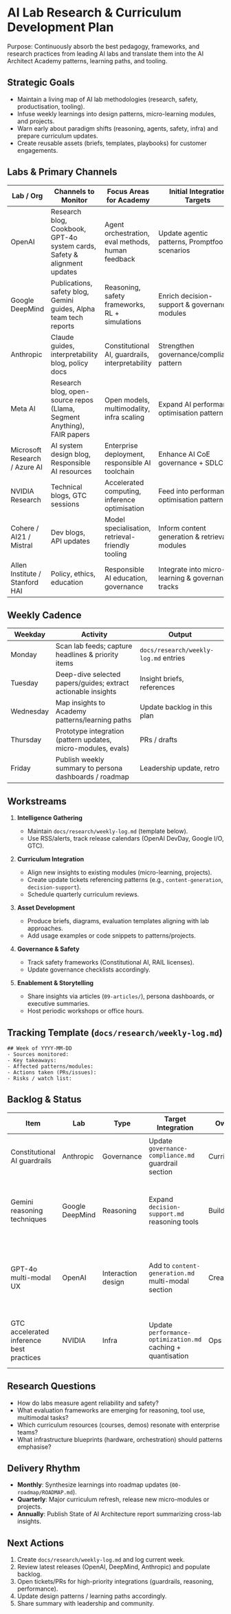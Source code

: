 # AI Lab Research & Curriculum Development Plan

Purpose: Continuously absorb the best pedagogy, frameworks, and research practices from leading AI labs and translate them into the AI Architect Academy patterns, learning paths, and tooling.

## Strategic Goals
- Maintain a living map of AI lab methodologies (research, safety, productisation, tooling).
- Infuse weekly learnings into design patterns, micro-learning modules, and projects.
- Warn early about paradigm shifts (reasoning, agents, safety, infra) and prepare curriculum updates.
- Create reusable assets (briefs, templates, playbooks) for customer engagements.

## Labs & Primary Channels
| Lab / Org | Channels to Monitor | Focus Areas for Academy | Initial Integration Targets |
| --- | --- | --- | --- |
| OpenAI | Research blog, Cookbook, GPT-4o system cards, Safety & alignment updates | Agent orchestration, eval methods, human feedback | Update agentic patterns, Promptfoo scenarios |
| Google DeepMind | Publications, safety blog, Gemini guides, Alpha team tech reports | Reasoning, safety frameworks, RL + simulations | Enrich decision-support & governance modules |
| Anthropic | Claude guides, interpretability blog, policy docs | Constitutional AI, guardrails, interpretability | Strengthen governance/compliance pattern |
| Meta AI | Research blog, open-source repos (Llama, Segment Anything), FAIR papers | Open models, multimodality, infra scaling | Expand AI performance optimisation pattern |
| Microsoft Research / Azure AI | AI system design blog, Responsible AI resources | Enterprise deployment, responsible AI toolchain | Enhance AI CoE governance + SDLC |
| NVIDIA Research | Technical blogs, GTC sessions | Accelerated computing, inference optimisation | Feed into performance optimisation pattern |
| Cohere / AI21 / Mistral | Dev blogs, API updates | Model specialisation, retrieval-friendly tooling | Inform content generation & retrieval modules |
| Allen Institute / Stanford HAI | Policy, ethics, education | Responsible AI education, governance | Integrate into micro-learning & governance tracks |

## Weekly Cadence
| Weekday | Activity | Output |
| --- | --- | --- |
| Monday | Scan lab feeds; capture headlines & priority items | `docs/research/weekly-log.md` entries |
| Tuesday | Deep-dive selected papers/guides; extract actionable insights | Insight briefs, references |
| Wednesday | Map insights to Academy patterns/learning paths | Update backlog in this plan |
| Thursday | Prototype integration (pattern updates, micro-modules, evals) | PRs / drafts |
| Friday | Publish weekly summary to persona dashboards / roadmap | Leadership update, retro |

## Workstreams
1. **Intelligence Gathering**  
   - Maintain `docs/research/weekly-log.md` (template below).  
   - Use RSS/alerts, track release calendars (OpenAI DevDay, Google I/O, GTC).  

2. **Curriculum Integration**  
   - Align new insights to existing modules (micro-learning, projects).  
   - Create update tickets referencing patterns (e.g., `content-generation`, `decision-support`).  
   - Schedule quarterly curriculum reviews.

3. **Asset Development**  
   - Produce briefs, diagrams, evaluation templates aligning with lab approaches.  
   - Add usage examples or code snippets to patterns/projects.  

4. **Governance & Safety**  
   - Track safety frameworks (Constitutional AI, RAIL licenses).  
   - Update governance checklists accordingly.  

5. **Enablement & Storytelling**  
   - Share insights via articles (`09-articles/`), persona dashboards, or executive summaries.  
   - Host periodic workshops or office hours.

## Tracking Template (`docs/research/weekly-log.md`)
```
## Week of YYYY-MM-DD
- Sources monitored:
- Key takeaways:
- Affected patterns/modules:
- Actions taken (PRs/issues):
- Risks / watch list:
```

## Backlog & Status
| Item | Lab | Type | Target Integration | Owner | Status | Notes |
| --- | --- | --- | --- | --- | --- | --- |
| Constitutional AI guardrails | Anthropic | Governance | Update `governance-compliance.md` guardrail section | Curriculum | Completed | Incorporated Constitutional AI prompts (2025-09-22). |
| Gemini reasoning techniques | Google DeepMind | Reasoning | Expand `decision-support.md` reasoning tools | Builder | Completed | Added Gemini debate + simulator guidance (2025-09-22). |
| GPT-4o multi-modal UX | OpenAI | Interaction design | Add to `content-generation.md` multi-modal section | Creator | Completed | Documented GPT-4o multi-modal and streaming hooks (2025-09-22). |
| GTC accelerated inference best practices | NVIDIA | Infra | Update `performance-optimization.md` caching + quantisation | Ops | Completed | Added TensorRT-LLM batching + FinOps tips (2025-09-22). |

## Research Questions
- How do labs measure agent reliability and safety?  
- What evaluation frameworks are emerging for reasoning, tool use, multimodal tasks?  
- Which curriculum resources (courses, demos) resonate with enterprise teams?  
- What infrastructure blueprints (hardware, orchestration) should patterns emphasise?

## Delivery Rhythm
- **Monthly**: Synthesize learnings into roadmap updates (`00-roadmap/ROADMAP.md`).
- **Quarterly**: Major curriculum refresh, release new micro-modules or projects.  
- **Annually**: Publish State of AI Architecture report summarizing cross-lab insights.

## Next Actions
1. Create `docs/research/weekly-log.md` and log current week.  
2. Review latest releases (OpenAI, DeepMind, Anthropic) and populate backlog.  
3. Open tickets/PRs for high-priority integrations (guardrails, reasoning, performance).  
4. Update design patterns / learning paths accordingly.  
5. Share summary with leadership and community.
